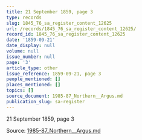 ```yaml
---
title: 21 September 1859, page 3
type: records
slug: 1845_76_sa_register_content_12625
url: /records/1845_76_sa_register_content_12625/
record_id: 1845_76_sa_register_content_12625
date: '1859-09-21'
date_display: null
volume: null
issue_number: null
page: '3'
article_type: other
issue_reference: 1859-09-21, page 3
people_mentioned: []
places_mentioned: []
topics: []
source_document: 1985-87_Northern__Argus.md
publication_slug: sa-register
---
```


21 September 1859, page 3

Source: [1985-87_Northern__Argus.md](/downloads/markdown/1985-87_Northern__Argus.md)
